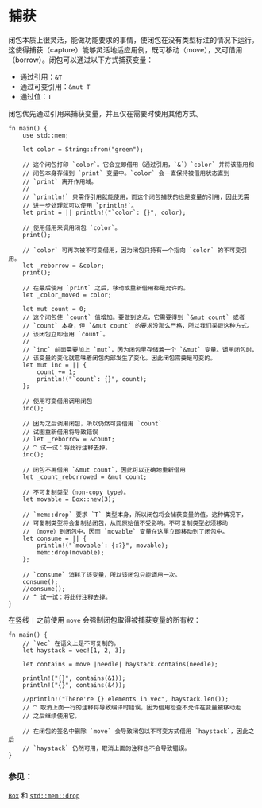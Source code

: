 # 捕获

闭包本质上很灵活，能做功能要求的事情，使闭包在没有类型标注的情况下运行。这使得捕获（capture）能够灵活地适应用例，既可移动（move），又可借用（borrow）。闭包可以通过以下方式捕获变量：

- 通过引用：`&T`
- 通过可变引用：`&mut T`
- 通过值：`T`

闭包优先通过引用来捕获变量，并且仅在需要时使用其他方式。

```rust,editable
fn main() {
    use std::mem;

    let color = String::from("green");

    // 这个闭包打印 `color`。它会立即借用（通过引用，`&`）`color` 并将该借用和
    // 闭包本身存储到 `print` 变量中。`color` 会一直保持被借用状态直到
    // `print` 离开作用域。
    //
    // `println!` 只需传引用就能使用，而这个闭包捕获的也是变量的引用，因此无需
    // 进一步处理就可以使用 `println!`。
    let print = || println!("`color`: {}", color);

    // 使用借用来调用闭包 `color`。
    print();

    // `color` 可再次被不可变借用，因为闭包只持有一个指向 `color` 的不可变引用。
    let _reborrow = &color;
    print();

    // 在最后使用 `print` 之后，移动或重新借用都是允许的。
    let _color_moved = color;

    let mut count = 0;
    // 这个闭包使 `count` 值增加。要做到这点，它需要得到 `&mut count` 或者
    // `count` 本身，但 `&mut count` 的要求没那么严格，所以我们采取这种方式。
    // 该闭包立即借用 `count`。
    //
    // `inc` 前面需要加上 `mut`，因为闭包里存储着一个 `&mut` 变量。调用闭包时，
    // 该变量的变化就意味着闭包内部发生了变化。因此闭包需要是可变的。
    let mut inc = || {
        count += 1;
        println!("`count`: {}", count);
    };

    // 使用可变借用调用闭包
    inc();

    // 因为之后调用闭包，所以仍然可变借用 `count`
    // 试图重新借用将导致错误
    // let _reborrow = &count;
    // ^ 试一试：将此行注释去掉。
    inc();

    // 闭包不再借用 `&mut count`，因此可以正确地重新借用
    let _count_reborrowed = &mut count;

    // 不可复制类型（non-copy type）。
    let movable = Box::new(3);

    // `mem::drop` 要求 `T` 类型本身，所以闭包将会捕获变量的值。这种情况下，
    // 可复制类型将会复制给闭包，从而原始值不受影响。不可复制类型必须移动
    // （move）到闭包中，因而 `movable` 变量在这里立即移动到了闭包中。
    let consume = || {
        println!("`movable`: {:?}", movable);
        mem::drop(movable);
    };

    // `consume` 消耗了该变量，所以该闭包只能调用一次。
    consume();
    //consume();
    // ^ 试一试：将此行注释去掉。
}
```

在竖线 `|` 之前使用 `move` 会强制闭包取得被捕获变量的所有权：

```rust,editable
fn main() {
    // `Vec` 在语义上是不可复制的。
    let haystack = vec![1, 2, 3];

    let contains = move |needle| haystack.contains(needle);

    println!("{}", contains(&1));
    println!("{}", contains(&4));

    //println!("There're {} elements in vec", haystack.len());
    // ^ 取消上面一行的注释将导致编译时错误，因为借用检查不允许在变量被移动走
    // 之后继续使用它。

    // 在闭包的签名中删除 `move` 会导致闭包以不可变方式借用 `haystack`，因此之后
    // `haystack` 仍然可用，取消上面的注释也不会导致错误。
}
```

### 参见：

[`Box`][box] 和 [`std::mem::drop`][drop]

[box]: ../../std/box.md
[drop]: https://rustwiki.org/zh-CN/std/mem/fn.drop.html
